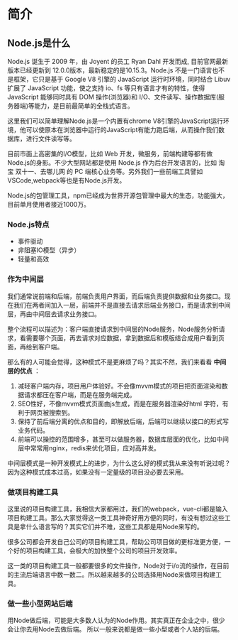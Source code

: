 # 简介

## Node.js是什么

Node.js 诞生于 2009 年，由 Joyent 的员工 Ryan Dahl 开发而成, 目前官网最新版本已经更新到 12.0.0版本，最新稳定的是10.15.3。Node.js 不是一门语言也不是框架，它只是基于 Google V8 引擎的 JavaScript 运行时环境，同时结合 Libuv 扩展了 JavaScript 功能，使之支持 io、fs 等只有语言才有的特性，使得 JavaScript 能够同时具有 DOM 操作(浏览器)和 I/O、文件读写、操作数据库(服务器端)等能力，是目前最简单的全栈式语言。

这里我们可以简单理解Node.js是一个内置有chrome V8引擎的JavaScript运行环境，他可以使原本在浏览器中运行的JavaScript有能力跑后端，从而操作我们数据库，进行文件读写等。

目前市面上高密集的I/O模型，比如 Web 开发，微服务，前端构建等都有做Node.js的身影。不少大型网站都是使用 Node.js 作为后台开发语言的，比如 淘宝 双十一、去哪儿网 的 PC 端核心业务等。另外我们一些前端工具譬如VSCode,webpack等也是有Node.js开发。

Node.js的包管理工具，npm已经成为世界开源包管理中最大的生态，功能强大，目前单月使用者接近1000万。

### Node.js特点

- 事件驱动
- 非阻塞IO模型（异步）
- 轻量和高效 

### 作为中间层

我们通常说前端和后端，前端负责用户界面，而后端负责提供数据和业务接口。现在我们在两者间加入一层，前端并不是直接去请求后端业务接口，而是请求到中间层，再由中间层去请求业务接口。

整个流程可以描述为：客户端直接请求到中间层的Node服务，Node服务分析请求，看需要哪个页面，再去请求对应数据，拿到数据后和模版结合成用户看到页面，再给到客户端。

那么有的人可能会觉得，这种模式不是更麻烦了吗？其实不然，我们来看看 **中间层的优点** ：

1. 减轻客户端内存，项目用户体验好。不会像mvvm模式的项目把页面渲染和数据请求都压在客户端，而是在服务端完成。
2. SEO性好，不像mvvm模式页面由js生成，而是在服务器渲染好html 字符，有利于网页被搜索到。
3. 保持了前后端分离的优点和目的，即解放后端，后端可以继续以接口的形式写业务代码。
4. 前端可以操控的范围增多，甚至可以做服务器，数据库层面的优化，比如中间层中常常用nginx，redis来优化项目，应对高并发。

中间层模式是一种开发模式上的进步，为什么这么好的模式我从来没有听说过呢？因为这种模式成本过高，如果没有一定量级的项目没必要去采用。

### 做项目构建工具

这里说的项目构建工具，我相信大家都用过，我们的webpack，vue-cli都是输入项目构建工具。那么大家觉得这一类工具神奇好用方便的同时，有没有想过这些工具是拿什么语言写的？其实它们并不难，这些工具都是用Node来写的。

很多公司都会开发自己公司的项目构建工具，帮助公司项目做的更标准更方便，一个好的项目构建工具，会极大的加快整个公司的项目开发效率。

这一类的项目构建工具一般都要很多的文件操作，Node对于i/o流的操作，在目前的主流后端语言中数一数二。所以越来越多的公司选择用Node来做项目构建工具。

### 做一些小型网站后端

用Node做后端，可能是大多数人认为的Node作用。其实真正在企业之中，很少会让你去用Node去做后端。 所以一般来说都是做一些小型或者个人站的后端。